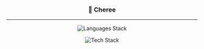 <div align="center">

### 🌻 Cheree
---

![Languages Stack](https://skillicons.dev/icons?i=cpp,css,go,html,js,ts,md,py,rust,sass,bash,java&perline=8)

![Tech Stack](https://skillicons.dev/icons?i=angular,astro,bootstrap,electron,express,flutter,jest,jquery,kotlin,laravel,materialui,nestjs,nextjs,nuxtjs,react,reactivex,remix,solidjs,tailwind,threejs,vite,jenkins,nodejs,deno,coffeescript,vue&perline=8)
  
</div>
